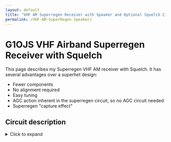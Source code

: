 ```yaml
---
layout: default
title: "VHF AM Superregen Receiver with Speaker and Optional Squelch Circuit"
permalink: /VHF-AM-SuperRegen Speaker/
---
```

# G1OJS VHF Airband Superregen Receiver with Squelch
This page describes my Superregen VHF AM receiver with Squelch. It has several advantages over a superhet design:
- Fewer components
- No alignment required
- Easy tuning
- AGC action inherent in the superregen circuit, so no AGC circuit needed
- Superregen "capture effect"

## Circuit description
<details markdown=1><summary markdown="span">Click to expand</summary>

![Airband Superregen Receiver Schematic]({{ site.baseurl }}/assets/img/G1OJS Airband Superregen With Squelch 17-05-24.png)

The Superregen circuit based around Q2 is nothhing new, and follows several designs available on the web. As with all superregenerative oscillators (SROs), it is necessary to precede the circuit by an amplifier stage to avoid radiation of the oscillations produced by the SRO. Q1 performs this function and provides sufficient gain to allow the SRO to detect signals as low as -110 dBm.

The detector is Q3 & based on the configuration recommended in Dr Eddie Insam's paper [Designing Super-Regenerative Receivers]
(https://www.qsl.net/l/lu7did/docs/QRPp/Receptor%20Regenerativo.pdf). As Dr Insam states, this configuration does seem to improve the sensitivity of the SuperRegen Oscillator (SRO). After that the buffer Q5 feeds a single stage BJT [Sallen Key](https://en.wikipedia.org/wiki/Sallen%E2%80%93Key_topology) Filter Q4 , and this provides enough signal level to present to the volume control and then on to the LM386 audio amp. 

### Squelch Circuit Background
<details markdown=1><summary markdown="span">Click to expand</summary>
Squelch circuits can be quite tricky to implement in SRO receivers because the background noise under "no signal" conditions can be almost as loud as wanted signals when a carrier is present. There are several ways around this problem:

1) Monitor the "no signal" noise above the highest modulation frequency and watch for the amplitude of this to fall when a carrier is present.
2) Tightly fitler the audio and use a traditional audio squelch, hoping to exclude as much "no signal" noise as possible via the filtering (i.e. the opposite approach to 1).
3) My own invention as far as I know: monitor the audio spectrum (again tightly filtered as in 2) but instead of triggering the squelch based on the *level* of the audio, watch for *changes* in the audio level. This way, the squelch responds to the transition between "no signal" hiss and the quieted audio on reception of an unmodulated carrier, and also responds to the cadence of voice signals (the increase and decrease in volume across speech sounds is itself a signal that can be monitored).

Examples of all three circuits are shown below.




</detail>

### Squelch Circuit Used
<details markdown=1><summary markdown="span">Click to expand</summary>
The squelch circuit is based around a fairly traditional diode pump (Greinacher circuit). It monitors the "no signal" noise above the highest modulation frequency and watches for the amplitude of this to fall when a carrier is present. When the audi level falls below a threshold, the squelch opens (this is option 1 in the "Squelch Circuit Background" section above).

Rather than use a narrow bandpass filter to monitor the hiss above the max audio frequency, this circuit takes advantage of the (uncommon) 2nd order low pass filtering provided by the Sallen-Key filter around Q5, and uses a fairly basic high pass filter (C101 working against the input impedance of Q101) to work with this and create a bandpass filter in aggregate. Even so, some audio does make it through especially on loud signals, which is problematic as this is hard for a simple level detector to distinguish from the level of "no signal" hiss; remember we are looking for "quiet" audio to open the squelch.

A diode pump circuit feeds a JFET (Q102) in a way that provides a fast rise time & fall time binary response at the drain of the JFET when audio levels drop below a threshold set by RV101. With very quiet audio (dead carrier or carrier with low level audio modulation) the diode pump produces an output close to zero volts; this leaves the JFET conducting and Q103 turned off, allowing audio to pass unhindered from the volume control to the LM386 amplifier. In the "no signal" condition, the background noise levels increase, and the diode pump produdes larger negative voltages which cause the JFET to turn off, biasing Q103 into conduction and shorting out the audio at the input to the LM386 amplifier.

Unfortunately, this latter state would also arise when strongly modulated carriers are received, resulting in the squelch *closing* on strong audio (not good!), although (due to the fast time constants in the diode pump) this is confined to voice peaks only. To create a useable squelch circuit, all that is needed is a way to keep the squelch open across strong voice peaks. A simple capacitor across the base-emitter junction of Q103 is sufficient to do this, by providing a "pulse stretching" or monostable function which maintains the "squelch open" condition across voice peaks, and also provides a short (but not too long) "hang time" for the overall squelch action.

</details>

 

